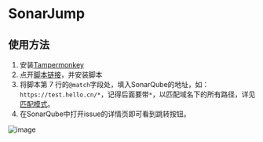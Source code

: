 # SonarJump

## 使用方法

1. 安装[Tampermonkey](https://www.tampermonkey.net/)
2. 点开[脚本链接](https://github.com/no3plane/SonarJump/raw/main/main.user.js)，并安装脚本
3. 将脚本第 7 行的`@match`字段处，填入SonarQube的地址，如：`https://test.hello.cn/*`，记得后面要带`*`，以匹配域名下的所有路径，详见[匹配模式](https://developer.mozilla.org/zh-CN/docs/Mozilla/Add-ons/WebExtensions/Match_patterns)。
4. 在SonarQube中打开issue的详情页即可看到跳转按钮。

![image](https://github.com/no3plane/SonarJump/assets/60172933/85d4f281-5722-4392-8320-d1198df3a3d7)
